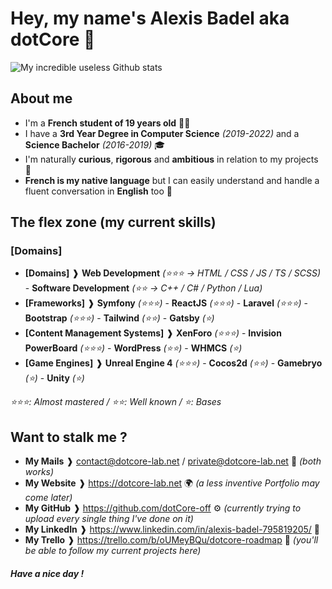 # Hey, my name's Alexis Badel aka dotCore 👋
![My incredible useless Github stats](https://github-readme-stats.vercel.app/api?username=dotCore-off&count_private=true&theme=tokyonight)

## About me 
- I'm a **French student of 19 years old** 👨‍🎓
- I have a **3rd Year Degree in Computer Science** *(2019-2022)* and a **Science Bachelor** *(2016-2019)* 🎓
- I'm naturally **curious**, **rigorous** and **ambitious** in relation to my projects 👤
- **French is my native language** but I can easily understand and handle a fluent conversation in **English** too 💬

## The flex zone (my current skills)
### [Domains]
- **[Domains]** ❱ **Web Development** *(⭐️⭐️⭐️ -> HTML / CSS / JS / TS / SCSS)* - **Software Development** *(⭐️⭐️ -> C++ / C# / Python / Lua)*
- **[Frameworks]** ❱ **Symfony** *(⭐️⭐️⭐️)* - **ReactJS** *(⭐️⭐️⭐️)* - **Laravel** *(⭐️⭐️⭐️)* - **Bootstrap** *(⭐️⭐️⭐️)* - **Tailwind** *(⭐️⭐️)* - **Gatsby** *(⭐️)*
- **[Content Management Systems]** ❱ **XenForo** *(⭐️⭐️⭐️)* - **Invision PowerBoard** *(⭐️⭐️⭐️)* - **WordPress** *(⭐️⭐️)* - **WHMCS** *(⭐️)*
- **[Game Engines]** ❱ **Unreal Engine 4** *(⭐️⭐️⭐️)* - **Cocos2d** *(⭐️⭐️)* - **Gamebryo** *(⭐️)* - **Unity** *(⭐️)*

_⭐️⭐️⭐️: Almost mastered / ⭐️⭐️: Well known / ⭐️: Bases_

## Want to stalk me ?
- __My Mails__ ❱ contact@dotcore-lab.net / private@dotcore-lab.net 📧 _(both works)_
- __My Website__ ❱ https://dotcore-lab.net 🌍 _(a less inventive Portfolio may come later)_
- __My GitHub__ ❱ https://github.com/dotCore-off ⚙️ _(currently trying to upload every single thing I've done on it)_
- __My LinkedIn__ ❱ https://www.linkedin.com/in/alexis-badel-795819205/ 📑
- __My Trello__ ❱ https://trello.com/b/oUMeyBQu/dotcore-roadmap 📆 _(you'll be able to follow my current projects here)_

##### Have a nice day !
